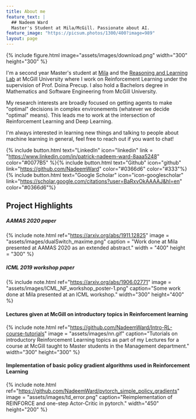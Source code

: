 ```yaml
---
title: About me
feature_text: |
  ## Nadeem Ward
  Master's Student at Mila/McGill. Passionate about AI.
feature_image: "https://picsum.photos/1300/400?image=989"
layout: page
---
```


{% include figure.html image="assets/images/download.png" width="300" height="300" %}

I'm a second year Master's student at [Mila](https://mila.quebec/en) and the [Reasoning and Learning Lab](http://rl.cs.mcgill.ca) at McGill University where I work on Reinforcement Learning under the supervision of Prof. Doina Precup. I also hold a Bachelors degree in Mathematics and Software Engineering from McGill University.


My research interests are broadly focused on getting agents to make "optimal" decisions in complex environements (whatever we decide "optimal" means). This leads me to work at the intersection of Reinforcement Learning and Deep Learning.


I'm always interested in learning new things and talking to people about machine learning in general, feel free to reach out if you want to chat!

[comment]: <Alembic is a starting point for [Jekyll](https://jekyllrb.com/) projects. Rather than starting from scratch, this boilerplate is designed to get the ball rolling immediately. Install it, configure it, tweak it, push it.>


{% include button.html text="LinkedIn" icon="linkedin" link = "https://www.linkedin.com/in/patrick-nadeem-ward-8aaa5248" color="#0077B5" %}{% include button.html text="Github" icon="github" link="https://github.com/NadeemWard" color="#0366d6" color="#333"%}{% include button.html text="Google Scholar" icon="icon-googlescholar" link="https://scholar.google.com/citations?user=BaRxvOkAAAAJ&hl=en" color="#0366d6"%}
<!-- % include button.html text="Twitter" icon="twitter" link="https://twitter.com/nadeem_ward" color="#0d94e7" % -->
## Project Highlights

##### AAMAS 2020 paper
{% include note.html ref="https://arxiv.org/abs/1911.12825" image = "assets/images/dualSwitch_maxime.png" caption = "Work done at Mila presented at AAMAS 2020 as an extended abstract." width = "400" height = "300" %}

##### ICML 2019 workshop paper
{% include note.html ref="https://arxiv.org/abs/1906.02771" image = "assets/images/ICML_NF_workshop_poster-1.png" caption="Some work done at Mila presented at an ICML workshop." width="300" height="400" %}

#### Lectures given at McGill on introductory topics in Reinforcement learning
{% include note.html ref="https://github.com/NadeemWard/Intro-RL-course-tutorials" image = "assets/images/nn.gif" caption="Tutorials on introductory Reinforcement Learning topics as part of my Lectures for a course at McGill taught to Master students in the Management department." width="300" height="300" %}

#### Implementation of basic policy gradient algorithms used in Reinforcement Learning
{% include note.html ref="https://github.com/NadeemWard/pytorch_simple_policy_gradients" image = "assets/images/td_error.png" caption="Reimplementation of REINFORCE and one-step Actor-Critic in pytorch." width="450" height="200" %}
